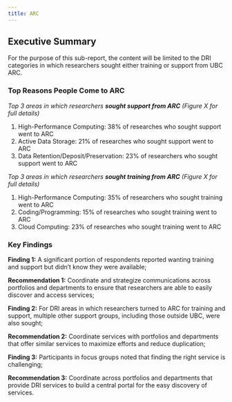 ```yaml
---
title: ARC
---
```


## Executive Summary

For the purpose of this sub-report, the content will be limited to the DRI categories in which researchers sought either training or support from UBC ARC.       


### Top Reasons People Come to ARC


_Top 3 areas in which researchers **sought support from ARC** (Figure X for full details)_

1. High-Performance Computing: 38% of researches who sought support went to ARC
2. Active Data Storage: 21% of researches who sought support went to ARC
3. Data Retention/Deposit/Preservation: 23% of researchers who sought support went to ARC

_Top 3 areas in which researchers **sought training from ARC** (Figure X for full details)_

1. High-Performance Computing: 35% of researchers who sought training went to ARC
2. Coding/Programming:  15% of researches who sought training went to ARC
3. Cloud Computing:  23% of researches who sought training went to ARC

### Key Findings

**Finding 1:**  A significant portion of respondents reported wanting training and support but didn’t know they were available; 

**Recommendation 1:**  Coordinate and strategize communications across portfolios and departments to ensure that researchers are able to easily discover and access services; 

**Finding 2:**  For DRI areas in which researchers turned to ARC for training and support, multiple other support groups, including those outside UBC, were also sought;  

**Recommendation 2:**  Coordinate services with portfolios and departments that offer similar services to maximize efforts and reduce duplication; 

**Finding 3:**  Participants in focus groups noted that finding the right service is challenging; 

**Recommendation 3:**  Coordinate across portfolios and departments that provide DRI services to build a central portal for the easy discovery of services. 
